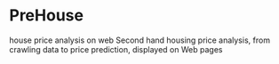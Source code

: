 # PreHouse
house price analysis on web
Second hand housing price analysis, from crawling data to price prediction, displayed on Web pages
